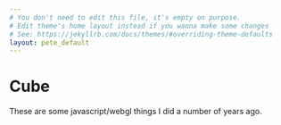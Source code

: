 ```yaml
---
# You don't need to edit this file, it's empty on purpose.
# Edit theme's home layout instead if you wanna make some changes
# See: https://jekyllrb.com/docs/themes/#overriding-theme-defaults
layout: pete_default
---
```

# Cube

These are some javascript/webgl things I did a number of years ago.

<script type="text/javascript">
var PI = 3.141592653;
var RT3 = 1.7320508;
var RT2 = 1.4142136;
var gl;
    function initGL(canvas) {
        try {
            gl = canvas.getContext("experimental-webgl");
            gl.viewportWidth = canvas.width;
            gl.viewportHeight = canvas.height;
        } catch (e) { 
    alert("some sort of error with webgl");
        }
        if (!gl) {
            alert("Could not initialise WebGL");
        }
    }

    function getShader(gl, id) {
        var shaderScript = document.getElementById(id);
        if (!shaderScript) {
            return null;
        }

        var str = "";
        var k = shaderScript.firstChild;
        while (k) {
            if (k.nodeType == 3) {
                str += k.textContent;
            }
            k = k.nextSibling;
        }

        var shader;
        if (shaderScript.type == "x-shader/x-fragment") {
            shader = gl.createShader(gl.FRAGMENT_SHADER);
        } else if (shaderScript.type == "x-shader/x-vertex") {
            shader = gl.createShader(gl.VERTEX_SHADER);
        } else {
            return null;
        }

        gl.shaderSource(shader, str);
        gl.compileShader(shader);

        if (!gl.getShaderParameter(shader, gl.COMPILE_STATUS)) {
            alert(gl.getShaderInfoLog(shader));
            return null;
        }

        return shader;
    }


var shaderProgram;

    function initShaders() {
        var fragmentShader = getShader(gl, "shader-fs");
        var vertexShader = getShader(gl, "shader-vs");

        shaderProgram = gl.createProgram();
        gl.attachShader(shaderProgram, vertexShader);
        gl.attachShader(shaderProgram, fragmentShader);
        gl.linkProgram(shaderProgram);

        if (!gl.getProgramParameter(shaderProgram, gl.LINK_STATUS)) {
            alert("Could not initialise shaders");
        }

        gl.useProgram(shaderProgram);

        shaderProgram.vertexPositionAttribute = gl.getAttribLocation(shaderProgram, "aVertexPosition");
        gl.enableVertexAttribArray(shaderProgram.vertexPositionAttribute);

        shaderProgram.vertexColorAttribute = gl.getAttribLocation(shaderProgram, "aVertexColor");
        gl.enableVertexAttribArray(shaderProgram.vertexColorAttribute);
    
        shaderProgram.pMatrixUniform = gl.getUniformLocation(shaderProgram, "uPMatrix");
        shaderProgram.mvMatrixUniform = gl.getUniformLocation(shaderProgram, "uMVMatrix");
    }

 var mvMatrix = mat4.create();
  var mvMatrixStack = [];
  var pMatrix = mat4.create();

  function mvPushMatrix() {
    var copy = mat4.create();
    mat4.set(mvMatrix, copy);
    mvMatrixStack.push(copy);
  }

  function mvPopMatrix() {
    if (mvMatrixStack.length == 0) {
      throw "Invalid popMatrix!";
    }
    mvMatrix = mvMatrixStack.pop();
  }

    function setMatrixUniforms() {
        gl.uniformMatrix4fv(shaderProgram.pMatrixUniform, false, pMatrix);
        gl.uniformMatrix4fv(shaderProgram.mvMatrixUniform, false, mvMatrix);
    }

 var triangleVertexPositionBuffer;
 var peteVertexPositionBuffer;  
 var triangleVertexColorBuffer;
 var peteVertexColorBuffer;
 var peteVertexIndexBuffer; 


    function initBuffers() {
        <!-- triangle -->
        triangleVertexPositionBuffer = gl.createBuffer();
        gl.bindBuffer(gl.ARRAY_BUFFER, triangleVertexPositionBuffer);
        var vertices = [
             -0.5,  0.0,  1/2/RT3,
            0.5, 0.0,  1/2/RT3,
             0.0,   RT2/RT3, 0.0,
         0.0,0.0,-1/RT3,
         -0.5,  0.0,  1/2/RT3,
         0.5, 0.0,  1/2/RT3
        ];
        gl.bufferData(gl.ARRAY_BUFFER, new Float32Array(vertices), gl.STATIC_DRAW);
        triangleVertexPositionBuffer.itemSize = 3;
        triangleVertexPositionBuffer.numItems = 6;
    
    var colors = [] ;
    for (var i=0; i < 14; i++) {
            colors = colors.concat([(vertices[3*i]+0.5)*0.4, 0.9,(vertices[3*i+2]+1/RT3)*2/RT3*0.4  , 1.0]);
        }

    
    
    triangleVertexColorBuffer = gl.createBuffer();
    gl.bindBuffer(gl.ARRAY_BUFFER, triangleVertexColorBuffer);
    gl.bufferData(gl.ARRAY_BUFFER, new Float32Array(colors), gl.STATIC_DRAW);
        triangleVertexColorBuffer.itemSize = 4;
        triangleVertexColorBuffer.numItems = 6;

        peteVertexPositionBuffer = gl.createBuffer();
        gl.bindBuffer(gl.ARRAY_BUFFER, peteVertexPositionBuffer);
        vertices = [

         0.0, 1.0, 0.5,
         0.0, 0.0, 0.5,
         1.0, 1.0, 0.5,
         1.0, 0.0, 0.5,
         2.0, 1.0, 0.5,
         1.0, 2.0, 0.5,
         2.0, 2.0, 0.5,
         1.0, 3.0, 0.5,
         0.0, 2.0, 0.5,
         -1.0, 3.0, 0.5,
         -1.0, 2.0, 0.5,
         0.0, 2.0, 0.5,
         -1.0, -3.0, 0.5,
         0.0,-3.0, 0.5 ,

         0.0, 1.0, -0.5,
         0.0, 0.0, -0.5,
         1.0, 1.0, -0.5,
         1.0, 0.0, -0.5,
         2.0, 1.0, -0.5,
         1.0, 2.0, -0.5,
         2.0, 2.0, -0.5,
         1.0, 3.0, -0.5,
         0.0, 2.0, -0.5,
         -1.0, 3.0, -0.5,
         -1.0, 2.0, -0.5,
         0.0, 2.0, -0.5,
         -1.0, -3.0, -0.5,
         0.0,-3.0, -0.5 ,
         
         -1.0, -1.0, -4.0,
         -1.0, 0.0 ,-4.0,
         0.0, 0.0 , -4.0,
         0.0, -1.0, -4.0
            
        ];

    gl.bufferData(gl.ARRAY_BUFFER, new Float32Array(vertices), gl.STATIC_DRAW);
        peteVertexPositionBuffer.itemSize = 3;
        peteVertexPositionBuffer.numItems = 32;
    
    peteVertexColorBuffer = gl.createBuffer();
        gl.bindBuffer(gl.ARRAY_BUFFER, peteVertexColorBuffer);
        colors = [];
    for (var i=0; i < 32; i++) {
            colors = colors.concat([(vertices[3*i]+1)/4, (vertices[3*i+1] +3)/6, 0.5 + vertices[3*i+2]/2 , 1.0]);
        }
        gl.bufferData(gl.ARRAY_BUFFER, new Float32Array(colors), gl.STATIC_DRAW);
        peteVertexColorBuffer.itemSize = 4;
        peteVertexColorBuffer.numItems = 32;
       
  peteVertexIndexBuffer = gl.createBuffer();
  gl.bindBuffer(gl.ELEMENT_ARRAY_BUFFER,peteVertexIndexBuffer);
  var Pindices =
  [
  0,1,2,
  1,2,3,
  2,3,4,
  2,5,4,
  4,5,6,
  5,6,7,
  7,9,10,
  7,5,10,
  10,8,12,
  12,13,8,
  14,15,16,
  15,16,17,
  16,17,18,
  16,19,18,
  18,19,20,
  19,20,21,
  21,23,24,
  21,19,24,
  24,22,26,
  26,27,22,
  1,15,3,
  15,17,3,
  3,4,18,
  3,17,18,
  4,18,6,
  6,20,18,
  6,7,21,
  6,20,21,
  7,9,23,
  7,21,23,
  9,23,12,
  12,26,23,
  12,13,27,
  12,26,27,
  13,1,15,
  13,27,15,
  0,2,16,
  0,14,16,
  2,5,19,
  2,16,19,
  5,8,22,
  5,19,22,
  8,0,14,
  8,22,14
  ]
       
  gl.bufferData(gl.ELEMENT_ARRAY_BUFFER, new Uint16Array(Pindices), gl.STATIC_DRAW); 
    peteVertexIndexBuffer.itemSize = 1;
    peteVertexIndexBuffer.numItems = 132;  
    }

var rTri = 0;
var rSquare =0;
var lastTime = 0;

  function animate() {
    var timeNow = new Date().getTime();
    if (lastTime != 0) {
      var elapsed = timeNow - lastTime;

      rTri += ( 0.75 * elapsed) / 1000.0;
      rSquare += (0.325* elapsed) / 1000.0;
      
      if (rTri > 2*PI ) {rTri -= 2*PI;};
      if (rSquare > 2*PI ) {rSquare -= 2*PI;}; 
    }
    lastTime = timeNow;
  } 

    function drawScene() {
        gl.viewport(0, 0, gl.viewportWidth, gl.viewportHeight);
        gl.clear(gl.COLOR_BUFFER_BIT | gl.DEPTH_BUFFER_BIT);

        mat4.perspective(45, gl.viewportWidth / gl.viewportHeight, 0.1, 100.0, pMatrix);

        mat4.identity(mvMatrix);
    
    
        mat4.translate(mvMatrix, [-1.5, 0.0, -10.0]);
  
    mvPushMatrix();

    mat4.rotate(mvMatrix,rTri,[0,-1,0]);
    
    
        gl.bindBuffer(gl.ARRAY_BUFFER, triangleVertexPositionBuffer);
        gl.vertexAttribPointer(shaderProgram.vertexPositionAttribute, triangleVertexPositionBuffer.itemSize, gl.FLOAT, false, 0, 0);
    
    gl.bindBuffer(gl.ARRAY_BUFFER, triangleVertexColorBuffer);
        gl.vertexAttribPointer(shaderProgram.vertexColorAttribute, triangleVertexColorBuffer.itemSize, gl.FLOAT, false, 0, 0);
    
        setMatrixUniforms();
        gl.drawArrays(gl.TRIANGLE_STRIP, 0, triangleVertexPositionBuffer.numItems);
    
    mat4.translate(mvMatrix, [-0.5, -RT3/2, 1/2/RT3]);
        setMatrixUniforms();
        gl.drawArrays(gl.TRIANGLE_STRIP, 0, triangleVertexPositionBuffer.numItems); 

    mat4.translate(mvMatrix, [1.0, 0.0, 0.0]);
        setMatrixUniforms();
        gl.drawArrays(gl.TRIANGLE_STRIP, 0, triangleVertexPositionBuffer.numItems);
        
    mat4.translate(mvMatrix, [-0.5, 0.0, -RT3/2]);
        setMatrixUniforms();
        gl.drawArrays(gl.TRIANGLE_STRIP, 0, triangleVertexPositionBuffer.numItems); 
    
    mvPopMatrix();

    mat4.translate(mvMatrix, [3.0, 0.0, 0.0]);

    mvPushMatrix();
    
        mat4.rotate(mvMatrix,rSquare,[0,1,0]);
 
        gl.bindBuffer(gl.ARRAY_BUFFER, peteVertexPositionBuffer);
        gl.vertexAttribPointer(shaderProgram.vertexPositionAttribute, peteVertexPositionBuffer.itemSize, gl.FLOAT, false, 0, 0);
    
    gl.bindBuffer(gl.ARRAY_BUFFER, peteVertexColorBuffer);
        gl.vertexAttribPointer(shaderProgram.vertexColorAttribute, peteVertexColorBuffer.itemSize, gl.FLOAT, false, 0, 0);
    
        
    gl.bindBuffer(gl.ELEMENT_ARRAY_BUFFER, peteVertexIndexBuffer);
    setMatrixUniforms();
        gl.drawElements(gl.TRIANGLES,peteVertexIndexBuffer.numItems, gl.UNSIGNED_SHORT, 0);
    mvPopMatrix();
    }

function tick()
{
 requestAnimFrame(tick);
 drawScene();
animate();
 
}

    function webGLStart() {
        var canvas = document.getElementById("shape_can");
        initGL(canvas);
        initShaders();
        initBuffers();

        gl.clearColor(0.0, 0.0, 0.0, 1.0);
        gl.enable(gl.DEPTH_TEST);
    
        tick();
    
    }
</script>
<canvas id="shape_can" style="border: none;" width="500" height="500"></canvas>


